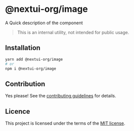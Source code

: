 # @nextui-org/image

A Quick description of the component

> This is an internal utility, not intended for public usage.

## Installation

```sh
yarn add @nextui-org/image
# or
npm i @nextui-org/image
```

## Contribution

Yes please! See the
[contributing guidelines](https://github.com/nextui-org/nextui/blob/master/CONTRIBUTING.md)
for details.

## Licence

This project is licensed under the terms of the
[MIT license](https://github.com/nextui-org/nextui/blob/master/LICENSE).

